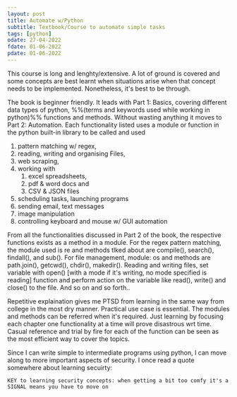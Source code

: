 ```yaml
---
layout: post
title: Automate w/Python
subtitle: Textbook/Course to automate simple tasks
tags: [python]
odate: 27-04-2022
fdate: 01-06-2022
pdate: 01-06-2022
---
```


This course is long and lenghty/extensive. A lot of ground is covered and some concepts are best learnt when situations arise when that concept needs to be implemented. Nonetheless, it's best to be through.

The book is beginner friendly. It leads with Part 1: Basics, covering different data types of python, %%(terms and keywords used while working in python)%% functions and methods.
Without wasting anything it moves to Part 2: Automation. Each functionality listed uses a module or function in the python built-in library to be called and used 


1. pattern matching w/ regex,
2. reading, writing and organising Files, 
3. web scraping, 
4. working with 
	1. excel spreadsheets,
	2. pdf & word docs and 
	3. CSV & JSON files
5. scheduling tasks, launching programs
6. sending email, text messages
7. image manipulation
8. controlling keyboard and mouse w/ GUI automation


From all the functionalities discussed in Part 2 of the book, the respective functions exists as a method in a module. 
For the regex pattern matching, the module used is re and methods tlked about are compile(), search(), findall(), and sub(). For file management, module: os and methods are path.join(), getcwd(), chdir(), makedir(). Reading and writing files, set variable with open() [with a mode if it's writing, no mode specified is reading] function and perform action on the variable like read(), write() and close() to the file. And so on and so forth..

Repetitive explaination gives me PTSD from learning in the same way from college in the most dry manner. Practical use case is essential. The modules and methods can be referred when it's required. Just learning by focusing each chapter one functionality at a time will prove disastrous wrt time. Casual reference and trial by fire for each of the function can be seen as the most efficient way to cover the topics.

Since I can write simple to intermediate programs using python, I can move along to more important aspects of security. I once read a quote somewhere about learning secuirty:

```
KEY to learning security concepts: when getting a bit too comfy it's a SIGNAL means you have to move on
```
